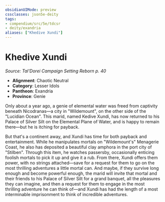 ```yaml
---
obsidianUIMode: preview
cssclasses: json5e-deity
tags:
- compendium/src/5e/tdcsr
- deity/exandria
aliases: ["Khedive Xundi"]
---
```

# Khedive Xundi
*Source: Tal'Dorei Campaign Setting Reborn p. 40* 

- **Alignment**: Chaotic Neutral
- **Category**: Lesser Idols
- **Pantheon**: Exandria
- **Province**: Genie

Only about a year ago, a genie of elemental water was freed from captivity beneath Nicodranas—a city in "Wildemount", on the other side of the "Lucidian Ocean". This marid, named Kedive Xundi, has now returned to his Palace of Silver Silt on the Elemental Plane of Water, and is happy to remain there—but he is itching for payback.

But that's a continent away, and Xundi has time for both payback and entertainment. While he manipulates mortals on "Wildemount's" Menagerie Coast, he also has deposited a beautiful clay amphora in the port city of "Stilben". Through this item, he watches passersby, occasionally enticing foolish mortals to pick it up and give it a rub. From there, Xundi offers them power, with no strings attached—save for a request for them to go on the most thrilling adventures a little mortal can. And maybe, if they survive long enough and become powerful enough, the marid will invite that mortal and their friends to his Palace of Silver Silt for a grand banquet, all the pleasures they can imagine, and then a request for them to engage in the most thrilling adventure he can think of—and Xundi has had the length of a most interminable imprisonment to think of incredible adventures.